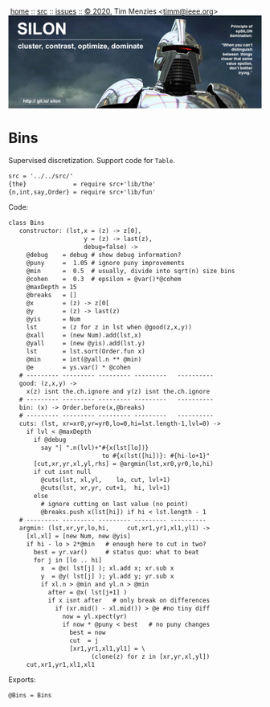 <a name=top></a><p>       
&nbsp;[home](http://git.io/silon) ::
[src](https://github.com/timm/silon/raw/master/src) ::
[issues](http://git.io/silon) ::
<a href="https://github.com/timm/silon/raw/master/raw/master/LICENSE.md">&copy; 2020</a>,
Tim Menzies
<<a href="mailto:timm@ieee.org">timm&commat;ieee.org</a>>
<br>
[<img width=900 src="https://github.com/timm/silon/raw/master/etc/img/banner.jpg">](http://git.io/silon)<br>

# Bins

Supervised discretization. Support code for `Table`.

    src = '../../src/'
    {the}             = require src+'lib/the'
    {n,int,say,Order} = require src+'lib/fun'

Code:
 
    class Bins
       constructor: (lst,x = (z) -> z[0],
                         y = (z) -> last(z),
                         debug=false) ->
         @debug    = debug # show debug information?
         @puny     =  1.05 # ignore puny improvements
         @min      =  0.5  # usually, divide into sqrt(n) size bins
         @cohen    =  0.3  # epsilon = @var()*@cohem
         @maxDepth = 15
         @breaks   = []
         @x        = (z) -> z[0[
         @y        = (z) -> last(z)
         @yis      = Num
         lst       = (z for z in lst when @good(z,x,y))
         @xall     = (new Num).add(lst,x)
         @yall     = (new @yis).add(lst.y)
         lst       = lst.sort(Order.fun x)
         @min      = int(@yall.n ** @min)
         @e        = ys.var() * @cohen
       # --------- --------- --------- ---------   ----------
       good: (z,x,y) ->
         x(z) isnt the.ch.ignore and y(z) isnt the.ch.ignore
       # --------- --------- --------- ---------   ----------
       bin: (x) -> Order.before(x,@breaks)
       # --------- --------- --------- ---------   ----------
       cuts: (lst, xr=xr0,yr=yr0,lo=0,hi=lst.length-1,lvl=0) ->
         if lvl < @maxDepth
           if @debug
             say "| ".n(lvl)+"#{x(lst[lo])} 
                              to #{x(lst([hi])}: #{hi-lo+1}"
           [cut,xr,yr,xl,yl,rhs] = @argmin(lst,xr0,yr0,lo,hi)
           if cut isnt null
             @cuts(lst, xl,yl,    lo, cut, lvl+1)
             @cuts(lst, xr,yr, cut+1,  hi, lvl+1)
           else
             # ignore cutting on last value (no point)
             @breaks.push x(lst[hi]) if hi < lst.length - 1
       # --------- --------- --------- --------- ----------
       argmin: (lst,xr,yr,lo,hi,     cut,xr1,yr1,xl1,yl1) ->
         [xl,xl] = [new Num, new @yis]
         if hi - lo > 2*@min   # enough here to cut in two?
           best = yr.var()     # status quo: what to beat
           for j in [lo .. hi]
             x  = @x( lst[j] ); xl.add x; xr.sub x
             y  = @y( lst[j] ); yl.add y; yr.sub x
             if xl.n > @min and yl.n > @min
               after = @x( lst[j+1] )
               if x isnt after   # only break on differences
                 if (xr.mid() - xl.mid()) > @e #no tiny diff
                   now = yl.xpect(yr)
                   if now * @puny < best   # no puny changes
                     best = now
                     cut  = j
                     [xr1,yr1,xl1,yl1] = \
                           (clone(z) for z in [xr,yr,xl,yl])
         cut,xr1,yr1,xl1,xl1

Exports:

    @Bins = Bins
